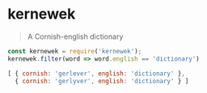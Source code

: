 # kernewek
> A Cornish-english dictionary

```javascript
const kernewek = require('kernewek');
kernewek.filter(word => word.english == 'dictionary')

[ { cornish: 'gerlever', english: 'dictionary' },
  { cornish: 'gerlyver', english: 'dictionary' } ]
```
